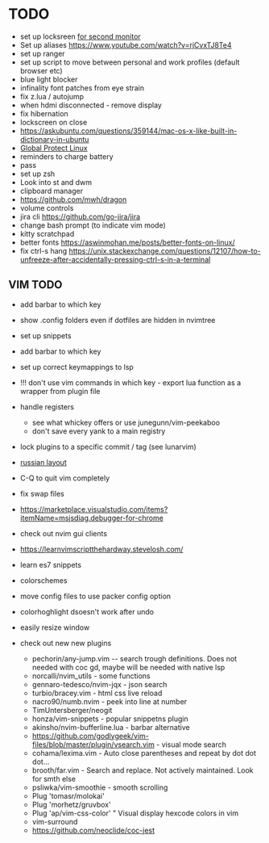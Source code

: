 # TODO

- set up locksreen [for second monitor](https://www.reddit.com/r/unixporn/comments/3358vu/i3lock_unixpornworthy_lock_screen/)
- Set up aliases https://www.youtube.com/watch?v=rjCvxTJ8Te4
- set up ranger
- set up script to move between personal and work profiles (default browser etc)
- blue light blocker
- infinality font patches from eye strain
- fix z.lua / autojump
- when hdmi disconnected - remove display
- fix hibernation
- lockscreen on close
- https://askubuntu.com/questions/359144/mac-os-x-like-built-in-dictionary-in-ubuntu
- [Global Protect Linux](https://live.paloaltonetworks.com/t5/general-topics/global-protect-new-linux-ui/td-p/304425#)
- reminders to charge battery
- pass
- set up zsh
- Look into st and dwm
- clipboard manager
- https://github.com/mwh/dragon
- volume controls
- jira cli https://github.com/go-jira/jira
- change bash prompt (to indicate vim mode)
- kitty scratchpad
- better fonts https://aswinmohan.me/posts/better-fonts-on-linux/
- fix ctrl-s hang https://unix.stackexchange.com/questions/12107/how-to-unfreeze-after-accidentally-pressing-ctrl-s-in-a-terminal

## VIM TODO

- add barbar to which key
- show .config folders even if dotfiles are hidden in nvimtree
- set up snippets
- add barbar to which key
- set up correct keymappings to lsp
- !!! don't use vim commands in which key - export lua function as a wrapper from plugin file
- handle registers
  - see what whickey offers or use junegunn/vim-peekaboo
  - don't save every yank to a main registry
- lock plugins to a specific commit / tag (see lunarvim)
- [russian layout](https://habr.com/ru/post/98393/)
- C-Q to quit vim completely
- fix swap files
- https://marketplace.visualstudio.com/items?itemName=msjsdiag.debugger-for-chrome
- check out nvim gui clients
- https://learnvimscriptthehardway.stevelosh.com/
- learn es7 snippets
- colorschemes
- move config files to use packer config option
- colorhoghlight dsoesn't work after undo
- easily resize window

- check out new new plugins
  - pechorin/any-jump.vim -- search trough definitions. Does not needed with coc gd, maybe will be needed with native lsp
  - norcalli/nvim_utils - some functions
  - gennaro-tedesco/nvim-jqx - json search
  - turbio/bracey.vim - html css live reload
  - nacro90/numb.nvim - peek into line at number
  - TimUntersberger/neogit
  - honza/vim-snippets - popular snippetns plugin
  - akinsho/nvim-bufferline.lua - barbar alternative
  - https://github.com/godlygeek/vim-files/blob/master/plugin/vsearch.vim - visual mode search
  - cohama/lexima.vim - Auto close parentheses and repeat by dot dot dot...
  - brooth/far.vim - Search and replace. Not actively maintained. Look for smth else
  - psliwka/vim-smoothie - smooth scrolling
  - Plug 'tomasr/molokai'
  - Plug 'morhetz/gruvbox'
  - Plug 'ap/vim-css-color' " Visual display hexcode colors in vim
  - vim-surround
  - https://github.com/neoclide/coc-jest

